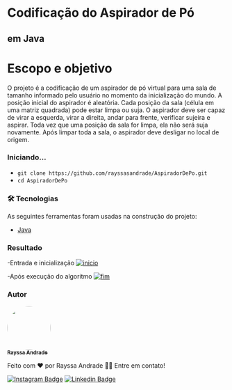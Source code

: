 # Codificação do Aspirador de Pó
## em Java

# Escopo e objetivo
O projeto é a codificação de um aspirador de pó virtual para uma sala de tamanho informado pelo usuário no momento da inicialização do mundo. A posição inicial do aspirador é aleatória. Cada posição da sala (célula em uma matriz quadrada) pode estar limpa ou suja. O aspirador deve ser capaz de virar a esquerda, virar a direita, andar para frente, verificar sujeira e aspirar. Toda vez que uma posição da sala for limpa, ela não será suja novamente. Após limpar toda a sala, o aspirador deve desligar no local de origem.

### Iniciando...

- `git clone https://github.com/rayssasandrade/AspiradorDePo.git`
- `cd AspiradorDePo`

### 🛠 Tecnologias

As seguintes ferramentas foram usadas na construção do projeto:

- [Java](https://www.java.com/pt-BR/download/ie_manual.jsp?locale=pt_BR)

### Resultado

-Entrada e inicialização
<a href="https://imgbb.com/"><img src="https://i.ibb.co/rm1KmbK/inicio.png" alt="inicio" border="0"></a>

-Após execução do algoritmo
<a href="https://imgbb.com/"><img src="https://i.ibb.co/f9fyxS8/fim.png" alt="fim" border="0"></a>

### Autor
<a href="#">
 <img style="border-radius: 50%;" src="https://media-exp1.licdn.com/dms/image/C4D03AQGc_Ovg7ftTrw/profile-displayphoto-shrink_800_800/0/1600526654859?e=1643241600&v=beta&t=k16wL6TdDuM4mXYy2s1TjJUmq5pTqgA5bOllODvQSBs" width="100px;" alt=""/>
 <br />
 <sub><b>Rayssa Andrade</b></sub></a>

Feito com ❤️ por Rayssa Andrade 👋🏽 Entre em contato!

[![Instagram Badge](https://img.shields.io/badge/Instagram-E4405F?style=for-the-badge&logo=instagram&logoColor=white)](https://www.instagram.com/rayssa_s.andrade)
[![Linkedin Badge](https://img.shields.io/badge/LinkedIn-0077B5?style=for-the-badge&logo=linkedin&logoColor=white)](https://www.linkedin.com/in/rayssa-andrade-7785041a3)

